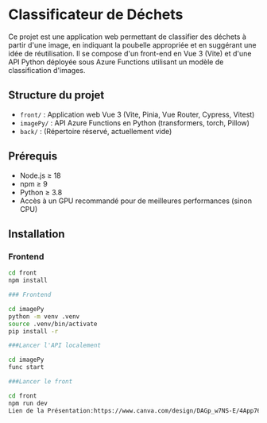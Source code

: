 # Classificateur de Déchets

Ce projet est une application web permettant de classifier des déchets à partir d'une image, en indiquant la poubelle appropriée et en suggérant une idée de réutilisation. Il se compose d'un front-end en Vue 3 (Vite) et d'une API Python déployée sous Azure Functions utilisant un modèle de classification d'images.

## Structure du projet

- `front/` : Application web Vue 3 (Vite, Pinia, Vue Router, Cypress, Vitest)
- `imagePy/` : API Azure Functions en Python (transformers, torch, Pillow)
- `back/` : (Répertoire réservé, actuellement vide)

## Prérequis

- Node.js ≥ 18
- npm ≥ 9
- Python ≥ 3.8
- Accès à un GPU recommandé pour de meilleures performances (sinon CPU)

## Installation

### Frontend

```sh
cd front
npm install

### Frontend

cd imagePy
python -m venv .venv
source .venv/bin/activate
pip install -r 

###Lancer l'API localement

cd imagePy
func start

###Lancer le front

cd front
npm run dev
Lien de la Présentation:https://www.canva.com/design/DAGp_w7NS-E/4App767Qra5oyYxbxWGb6w/view?utm_content=DAGp_w7NS-E&utm_campaign=designshare&utm_medium=link2&utm_source=uniquelinks&utlId=h7ea1ff381e
